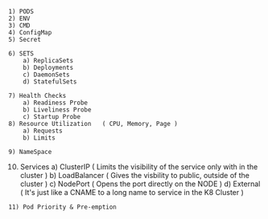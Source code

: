     1) PODS
    2) ENV 
    3) CMD 
    4) ConfigMap 
    5) Secret 
    
    6) SETS  
        a) ReplicaSets        
        b) Deployments
        c) DaemonSets
        d) StatefulSets

    7) Health Checks
        a) Readiness Probe 
        b) Liveliness Probe 
        c) Startup Probe     
    8) Resource Utilization   ( CPU, Memory, Page )
        a) Requests
        b) Limits

    9) NameSpace 
    
   10) Services
        a) ClusterIP        ( Limits the visibility of the service only with in the cluster )
        b) LoadBalancer     ( Gives the visbility to public, outside of the cluster )
        c) NodePort         ( Opens the port directly on the NODE )
        d) External         ( It's just like a CNAME to a long name to service in the K8 Cluster )

    11) Pod Priority & Pre-emption  
